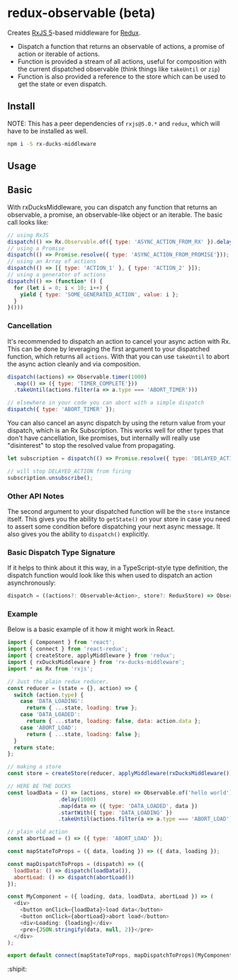 # redux-observable (beta)

Creates [RxJS 5](http://github.com/ReactiveX/RxJS)-based middleware for
[Redux](http://github.com/reactjs/redux).

- Dispatch a function that returns an observable of actions, a promise of action or iterable of actions.
- Function is provided a stream of all actions, useful for composition with the current dispatched observable
  (think things like `takeUntil` or `zip`)
- Function is also provided a reference to the store which can be used to get the state or even dispatch.

## Install

NOTE: This has a peer dependencies of `rxjs@5.0.*` and `redux`, which will have to be installed
as well.

```sh
npm i -S rx-ducks-middleware
```

## Usage

## Basic

With rxDucksMiddleware, you can dispatch any function that returns an observable,
a promise, an observable-like object or an iterable. The basic call looks like:

```js
// using RxJS
dispatch(() => Rx.Observable.of({ type: 'ASYNC_ACTION_FROM_RX' }).delay(1000));
// using a Promise
dispatch(() => Promise.resolve({ type: 'ASYNC_ACTION_FROM_PROMISE'}));
// using an Array of actions
dispatch(() => [{ type: 'ACTION_1' }, { type: 'ACTION_2' }]);
// using a generator of actions
dispatch(() => (function* () {
  for (let i = 0; i < 10; i++) {
    yield { type: 'SOME_GENERATED_ACTION', value: i };
  }
}()))
```

### Cancellation

It's recommended to dispatch an action to cancel your async action with Rx. This can be done
by leveraging the first argument to your dispatched function, which returns all `actions`. With that
you can use `takeUntil` to abort the async action cleanly and via composition.

```js
dispatch((actions) => Observable.timer(1000)
  .map(() => ({ type: 'TIMER_COMPLETE'}))
  .takeUntil(actions.filter(a => a.type === 'ABORT_TIMER')))

// elsewhere in your code you can abort with a simple dispatch
dispatch({ type: 'ABORT_TIMER' });
```

You can also cancel an async dispatch by using the return value from your dispatch, which is an
Rx Subscription. This works well for other types that don't have cancellation, like promises, but
internally will really use "disinterest" to stop the resolved value from propagating.

```js
let subscription = dispatch(() => Promise.resolve({ type: 'DELAYED_ACTION' }));

// will stop DELAYED_ACTION from firing
subscription.unsubscribe();
```

### Other API Notes

The second argument to your dispatched function will be the `store` instance itself. This gives you
the ability to `getState()` on your store in case you need to assert some condition before dispatching your
next async message. It also gives you the ability to `dispatch()` explicitly.

### Basic Dispatch Type Signature

If it helps to think about it this way, in a TypeScript-style type definition, the dispatch function would
look like this when used to dispatch an action asynchronously:

```TypeScript
dispatch = ((actions?: Observable<Action>, store?: ReduxStore) => Observable<Action>) => Subscription;
```

### Example

Below is a basic example of it how it might work in React.

```js
import { Component } from 'react';
import { connect } from 'react-redux';
import { createStore, applyMiddleware } from 'redux';
import { rxDucksMiddleware } from 'rx-ducks-middleware';
import * as Rx from 'rxjs';

// Just the plain redux reducer.
const reducer = (state = {}, action) => {
  switch (action.type) {
    case 'DATA_LOADING':
      return { ...state, loading: true };
    case 'DATA_LOADED':
      return { ...state, loading: false, data: action.data };
    case 'ABORT_LOAD':
      return { ...state, loading: false };
  }
  return state;
};

// making a store
const store = createStore(reducer, applyMiddleware(rxDucksMiddleware()));

// HERE BE THE DUCKS
const loadData = () => (actions, store) => Observable.of('hello world')
                .delay(1000)
                .map(data => ({ type: 'DATA_LOADED', data })
                .startWith({ type: 'DATA_LOADING' })
                .takeUntil(actions.filter(a => a.type === 'ABORT_LOAD'));

// plain old action
const abortLoad = () => ({ type: 'ABORT_LOAD' });

const mapStateToProps = ({ data, loading }) => ({ data, loading });

const mapDispatchToProps = (dispatch) => ({
  loadData: () => dispatch(loadData()),
  abortLoad: () => dispatch(abortLoad())
});

const MyComponent = ({ loading, data, loadData, abortLoad }) => (
  <div>
    <button onClick={loadData}>load data</button>
    <button onClick={abortLoad}>abort load</button>
    <div>Loading: {loading}</div>
    <pre>{JSON.stringify(data, null, 2)}</pre>
  </div>
);

export default connect(mapStateToProps, mapDispatchToProps)(MyComponent);
```

:shipit:
